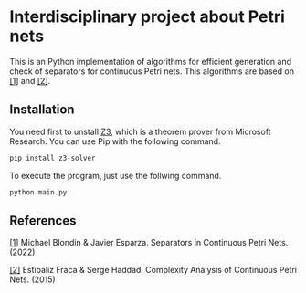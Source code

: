 # Interdisciplinary project about Petri nets
This is an Python implementation of algorithms for efficient generation and check of separators for continuous Petri nets. This algorithms are based on <a id="1" href="#">[1]</a> and <a id="2" href="https://doi.org/10.3233/FI-2015-1168">[2]</a>.

## Installation
You need first to unstall <a href="https://github.com/Z3Prover/z3">Z3</a>, which is a theorem prover from Microsoft Research. You can use Pip with the following command.
```bash
pip install z3-solver
```

To execute the program, just use the follwing command.
```bash
python main.py
```

## References
<a id="1" href="#">[1]</a> 
Michael Blondin & Javier Esparza. Separators in Continuous Petri Nets. (2022)

<a id="2" href="https://doi.org/10.3233/FI-2015-1168">[2]</a> 
Estibaliz Fraca & Serge Haddad. Complexity Analysis of Continuous Petri Nets. (2015)
